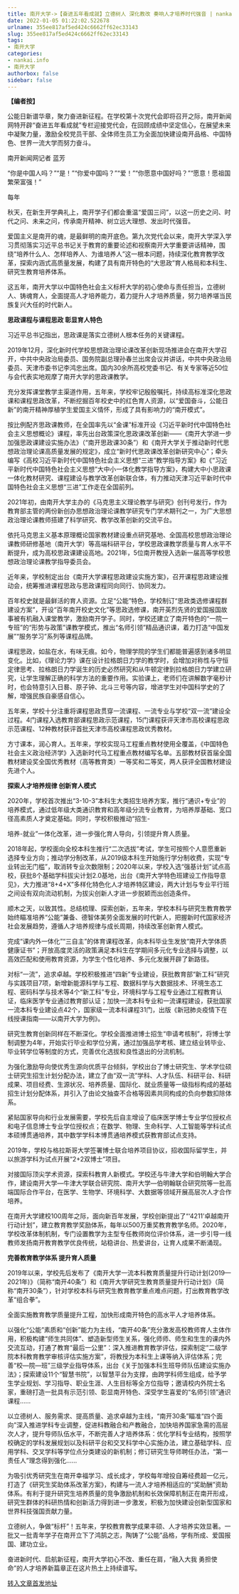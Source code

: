 ```yaml
---
title: 南开大学->【奋进五年看成就】立德树人 深化教改 奏响人才培养时代强音 | nankai.info
date: 2022-01-05 01:22:02.522678
urlname: 355ee817af5ed424c6662ff62ec33143
slug: 355ee817af5ed424c6662ff62ec33143
tags: 
- 南开大学
categories:
- nankai.info
- 南开大学
authorbox: false
sidebar: false
---
```

**【编者按】**

公能日新谱华章，聚力奋进新征程。在学校第十次党代会即将召开之际，南开新闻网特开辟“奋进五年看成就”专栏迎接党代会，在回顾成绩中坚定信心，在展望未来中凝聚力量，激励全校党员干部、全体师生员工为全面加快建设南开品格、中国特色、世界一流大学而努力奋斗。

南开新闻网记者 蓝芳

“你是中国人吗？”“是！”“你爱中国吗？”“爱！”“你愿意中国好吗？”“愿意！愿祖国繁荣富强！”

每年
<!--more-->
秋天，在新生开学典礼上，南开学子们都会重温“爱国三问”，以这一历史之问、时代之问、未来之问，传承南开精神、树立远大理想、发出时代强音。

爱国主义是南开的魂，是最鲜明的南开底色。第九次党代会以来，南开大学深入学习贯彻落实习近平总书记关于教育的重要论述和视察南开大学重要讲话精神，围绕“培养什么人、怎样培养人、为谁培养人”这一根本问题，持续深化教育教学改革，探索内涵式高质量发展，构建了具有南开特色的“大思政”育人格局和本科生、研究生教育培养体系。

这五年，南开大学以中国特色社会主义标杆大学的初心使命与责任担当，立德树人、铸魂育人，全面提高人才培养能力，着力提升人才培养质量，努力培养堪当民族复兴大任的时代新人。

**思政课程与课程思政 彰显育人特色**

习近平总书记指出，思政课是落实立德树人根本任务的关键课程。

2019年12月，深化新时代学校思想政治理论课改革创新现场推进会在南开大学召开，中共中央政治局委员、国务院副总理孙春兰出席会议并讲话，中共中央政治局委员、天津市委书记李鸿忠出席。国内30余所高校党委书记、有关专家等近50位与会代表实地观摩了南开大学的思政课教学。

充分发挥课堂教学主渠道作用，五年来，学校牢记殷殷嘱托，持续高标准深化思政课和课程思政改革，不断挖掘百年校史中的红色育人资源，以“爱国奋斗，公能日新”的南开精神厚植学生爱国主义情怀，形成了具有影响力的“南开模式”。

按比例配齐思政课教师，在全国率先以“金课”标准开设《习近平新时代中国特色社会主义思想概论》课程，率先出台政策深化思政课改革创新——《南开大学进一步加强思政课建设实施办法》（“南开思政课30条”）和《南开大学关于推动新时代思想政治理论课高质量发展的规定》，成立“新时代思政课改革创新研究中心”；牵头编写《高校习近平新时代中国特色社会主义思想“三进”教学指导方案》和《“习近平新时代中国特色社会主义思想”大中小一体化教学指导方案》，构建大中小思政课一体化教材研究、课程建设与教学改革创新联合体，有力推动天津习近平新时代中国特色社会主义思想“三进”工作走在全国前列。

2021年初，由南开大学主办的《马克思主义理论教学与研究》创刊号发行，作为教育部主管的两份新创办思想政治理论课教学研究专门学术期刊之一，为广大思想政治理论课教师搭建了科学研究、教学改革创新的交流平台。

依托马克思主义基本原理概论国家教材建设重点研究基地、全国高校思想政治理论课教师研修基地（南开大学）等高端科研平台，学校思政课教学质量与育人水平不断提升，成为高校思政课建设高地。2021年，5位南开教授入选新一届高等学校思想政治理论课教学指导委员会。

近年来，学校制定出台《南开大学课程思政建设实施方案》，召开课程思政建设推动会，统筹推进课程思政与思政课程同向同行、协同发力。

百年校史就是最鲜活的育人资源。立足“公能”特色，学校制订“思政类选修课程群建设方案”，开设“百年南开校史文化”等思政选修课，南开英烈先贤的爱国报国故事被有机融入课堂教学，激励南开学子。同时，学校还建立了南开特色的“一院一专班”的“形势与政策”课教学模式，推出“名师引领”精品通识课，着力打造“中国发展”“服务学习”系列等课程品牌。

课程思政，如盐在水，有味无痕。如今，物理学院的学生们都能普遍感到诸多明显变化。比如，《理论力学》课在设计拉格朗日力学的教学时，会增加对称性与守恒定律思考、拉格朗日力学诞生的历史必然研究和从牛顿定律到拉格朗日力学建立研究，让学生理解正确的科学方法的重要作用。实验课上，老师们在讲解数字毫秒计时，也会特意引入日晷、原子钟、北斗三号等内容，增进学生对中国科学史的了解，增强民族自豪感自信心。

五年来，学校十分注重将课程思政贯穿一流课程、一流专业与学校“双一流”建设全过程。4门课程入选教育部课程思政示范课程，15门课程获评天津市高校课程思政示范课程、12种教材获评首批天津市高校课程思政优秀教材。

方寸课本，润心育人。五年来，学校实现马工程重点教材使用全覆盖，《中国特色社会主义政治经济学》入选新时代马工程重点教材编写名单。五部教材获首届全国教材建设奖全国优秀教材（高等教育类）一等奖和二等奖，两人获评全国教材建设先进个人。

**探索人才培养规律 创新育人模式**

2020年，学校首次推出“3-10-3”本科生大类招生培养方案，推行“通识+专业”的培养模式，通过低年级大类通识教育和高年级分流专业教育，为培养厚基础、宽口径高素质人才奠定基础。同时，学校积极推动“招生-

培养-就业”一体化改革，进一步强化育人导向，引领提升育人质量。

2018年起，学校面向全校本科生推行“二次选拔”考试，学生可按照个人意愿重新选择专业方向；推动学分制改革，从2019级本科生开始施行学分制收费，实现“专业转出无门槛”，取消转专业次数限制；2020年以来，学校入选“强基计划”试点高校，获批8个基础学科拔尖计划2.0基地，出台《南开大学特色班建设工作指导意见》，大力推进“8+4+X”多样化特色化人才培养特区建设，两大计划与专业平行班之间设有双向流动机制，为拔尖创新人才进一步脱颖而出创造条件。

顺木之天，以致其性。总结梳理、探索创新，五年来，学校本科与研究生教育教学始终瞄准培养“公能”兼备、德智体美劳全面发展的时代新人，把握新时代国家经济社会发展趋势，遵循人才培养规律与成长周期，持续改革创新育人模式。

完成“课内外一体化”“三自主”的体育课程改革，向本科毕业生发放“南开大学体质健康证书”；开放高度灵活的政策满足本科生在学期间多元化专业选择与调整，以高效匹配和使用教育资源，为学生个性化培养、多元化发展开辟了新路径。

对标“一流”，追求卓越。学校积极推进“四新”专业建设，获批教育部“新工科”研究与实践项目7项，新增新能源科学与工程、数据科学与大数据技术、环境生态工程、密码科学与技术等4个“新工科”专业，环境科学与工程专业通过工程教育认证，临床医学专业通过教育部认证；加快一流本科专业和一流课程建设，获批国家一流本科专业建设点42个，国家级一流本科课程31门，出版《新冠肺炎疫情下在线授课指南——以南开大学为例》。

研究生教育创新同样在不断深化。学校全面推进博士招生“申请考核制”，将博士学制调整为4年，开始实行毕业和学位分离，通过加强品学考核、建立结业转毕业、毕业转学位等制度的方式，完善优化选拔和良性退出的分流机制。

为强化激励导向使优秀生源向优质平台倾斜，学校出台了博士研究生、学术学位硕士研究生招生计划分配办法，建立了由“双一流”学科、人才队伍、科研平台、科研成果、项目经费、生源状况、培养质量、国际化、就业质量等一级指标构成的基础招生计划分配体系，并引入了由论文抽查不合格等因素共同构成的负向参数扣除体系。

紧贴国家导向和行业发展需要，学校先后自主增设了临床医学博士专业学位授权点和电子信息博士专业学位授权点；在数学、物理、生命科学、人工智能等学科试点本硕博贯通培养，其中数学学科本博贯通培养模式获教育部试点支持。

2019年，学校与格拉斯哥大学签署博士联合培养项目协议，招收国际留学生，并以旅游学科为试点开展“2+2双博士”项目。

对接国际顶尖学术资源，探索科教育人新模式。学校还与牛津大学和伯明翰大学合作，建设南开大学—牛津大学联合研究院、南开大学—伯明翰联合研究院等一批高端国际合作平台，在医学、生物学、环境科学、大数据等领域开展高层次人才合作培养。

在南开大学建校100周年之际，面向新百年发展，学校创新提出了“‘4211’卓越南开行动计划”，建立教育教学奖励体系，每年以500万重奖教育教学名师。2020年，学校改革体制机制，专门设置教学为主型专任教师岗位评价体系，进一步引导一线教师发扬南开教育教学优良传统，站稳讲台、热爱讲台，让育人成果不断涌现。

**完善教育教学体系 提升育人质量**

2019年以来，学校先后发布了《南开大学一流本科教育质量提升行动计划(2019—2021年)》（简称“南开40条”）和《南开大学研究生教育质量提升行动计划》（简称“南开30条”），针对学校本科与研究生教育教学重点难点问题，打出教育教学改革“组合拳”。

全面实施教育教学质量提升工程，加快形成南开特色的高水平人才培养体系。

以强化“公能”素质和“创新”能力为主线，“南开40条”充分激发高校教师育人主体作用，积极构建“师生共同体”、塑造新型师生关系，强化师师、师生和生生的课内外交流互动，打通了教育“最后一公里”：深入推进教育教学评估，探索制定“二级学院本科教育教学审核评估实施方案”，将教授为本科生上课等纳入评估体系；完善“校—院—班”三级学业指导体系，出台《关于加强本科生班导师队伍建设实施办法》；探索建设11个“智慧书院”，以智慧平台为支撑，由跨学科师生组成，给予学生学业规划、学习指导、职业生涯、人生目标等全方位指导；邀请校内外院士名家，重磅打造一批具有示范引领、彰显南开特色、深受学生喜爱的“名师引领”通识课程……

以立德树人、服务需求、提高质量、追求卓越为主线，“南开30条”瞄准“四个面向”深入推进学科专业调整，促进科教融合和产教融合，加快培养国家急需的高层次人才，提升导师队伍水平，不断完善人才培养体系：优化学科专业结构，按照学校确定的学科发展规划以及科研平台和交叉科学中心实施办法，建立基础学科、应用学科、交叉学科等学位点分类建设的新机制；修订研究生导师聘任办法，“第一责任人”理念得到强化......

为吸引优秀研究生在南开幸福学习、成长成才，学校每年增投自筹经费超一亿元，打造了《研究生奖助体系改革方案》，构建与一流人才培养相适应的“奖助酬”资助体系。有利于提升研究生培养质量的竞争激励机制和长效保障机制正在南开形成，研究生群体的科研热情和创新活力得到进一步激发，积极为加快建设创新型国家和世界科技强国贡献力量。

立德树人，争做“标杆”！五年来，学校教育教学成果丰硕、人才培养实效显著。一批又一批青年学子在南开立下了鸿鹄之志，陶铸了“公能”品格，学有所成、爱国报国、建功立业。

奋进新时代、启航新征程，南开大学初心不改、重任在肩，“融入大我 勇担使命”的人才培养新篇章正在这片热土上持续谱写。



[转入文章首发地址](http://news.nankai.edu.cn/ywsd/system/2022/01/03/030049824.shtml)
